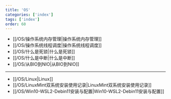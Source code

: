 ```yaml
---
title: 'OS'
categories: ['index']
tags: ['index']
order: 60
---
```


- [[/OS/操作系统内存管理|操作系统内存管理]]
- [[/OS/操作系统线程调度|操作系统线程调度]]
- [[/OS/什么是死锁|什么是死锁]]
- [[/OS/什么是中断|什么是中断]]
- [[/OS/从BIO到NIO|从BIO到NIO]]

---

- [[/OS/Linux|Linux]]
- [[/OS/LinuxMint双系统安装使用记录|LinuxMint双系统安装使用记录]]
- [[/OS/Win10-WSL2-Debin11安装与配置|Win10-WSL2-Debin11安装与配置]]
